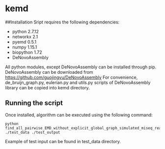 # kemd
##Installation
 Sript requires the following dependencies:
 
 * python 2.7.12
 * networkx 2.1
 * pyemd 0.5.1
 * numpy 1.15.1
 * biopython 1.72
 * DeNovoAssembly

All python modules, except DeNovoAssembly can be installed through pip. DeNovoAssembly can be downloaded from https://github.com/guojingyu/DeNovoAssembly
For convenience, de_bruijn_graph.py, eulerian.py and utils.py scripts of DeNovoAssembly library can be copied into kemd directory.

## Running the script
Once installed, algorithm can be executed using the following command:

~~~
python find_all_pairwise_EMD_without_explicit_global_graph_simulated_miseq_reads_clean.py ./test_data ./test_output
~~~

Example of test input can be found in test_data directory.
